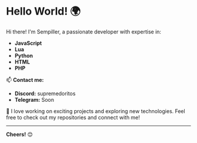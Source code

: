 # Hello World! 🌍

Hi there! I'm Sempiller, a passionate developer with expertise in:

- **JavaScript**
- **Lua**
- **Python**
- **HTML**
- **PHP**

📫 **Contact me:**
- **Discord:** supremedoritos
- **Telegram:** Soon

🌟 I love working on exciting projects and exploring new technologies. Feel free to check out my repositories and connect with me!

---

**Cheers!** 😊

